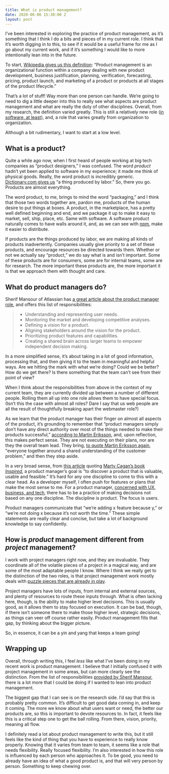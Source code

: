 ```yaml
---
title: What is product management?
date: 2020-06-06 15:30:00 Z
layout: post
---
```


I’ve been interested in exploring the practice of product management, as it’s something that I think I do a bits and pieces of in my current role. I think that it’s worth digging in to this, to see if it would be a useful frame for me as I go about my current work, and if it’s something I would like to more intentionally lean into in the future.

To start, [Wikipedia gives us this definition](https://en.wikipedia.org/wiki/Product_management): “Product management is an organizational function within a company dealing with new product development, business justification, planning, verification, forecasting, pricing, product launch, and marketing of a product or products at all stages of the product lifecycle.”

That’s a lot of stuff! Way more than one person can handle. We’re going to need to dig a little deeper into this to really see what aspects are product management and what are really the duty of other disciplines. Overall, from my research, the definition varied greatly. This is still a relatively new role ([in software, at least](https://www.atlassian.com/agile/product-management/product-manager)), and, a role that varies greatly from organization to organization.

Although a bit rudimentary, I want to start at a low level.

## What is a product?

Quite a while ago now, when I first heard of people working at big tech companies as “product designers,” I was confused. The word *product* hadn’t yet been applied to software in my experience; it made me think of physical goods. Really, the word product is incredibly generic. [Dictionary.com gives us](https://www.dictionary.com/browse/product) “a thing produced by labor.” So, there you go. Products are almost everything.

The word product, to me, brings to mind the word “packaging,” and I think that those two words together are, pardon me, products of the human desire to put things at boxes. A product, in the marketplace, has a pretty well defined beginning and end, and we package it up to make it easy to market, sell, ship, place, etc. Same with software. A software product naturally comes to have walls around it, and, as we can see with [npm](https://www.npmjs.com), make it easier to distribute.

If products are the things produced by labor, we are making all kinds of products inadvertently. Companies usually give priority to a set of these products, and encourage resources be directed towards them. Whether or not we actually say “product,” we do say what is and isn’t important. Some of these products are for consumers, some are for internal teams, some are for research. The more important these products are, the more important it is that we approach them with thought and care.

## What do product managers do?

Sherif Mansour of Atlassian has [a great article about the product manager role](https://www.atlassian.com/agile/product-management/product-manager), and offers this list of responsibilities:

> - Understanding and representing user needs.
> - Monitoring the market and developing competitive analyses.
> - Defining a vision for a product.
> - Aligning stakeholders around the vision for the product.
> - Prioritizing product features and capabilities.
> - Creating a shared brain across larger teams to empower independent decision making.

In a more simplified sense, it’s about taking in a lot of good information, processing that, and then giving it to the team in meaningful and helpful ways. Are we hitting the mark with what we’re doing? Could we be better? How do we get there? Is there something that the team can’t see from their point of view?

When I think about the responsibilities from above in the context of my current team, they are currently divided up between a number of different people. Rolling them all up into one role allows them to have special focus. (Isn’t this the case with almost all roles? Dare I say that us web people are all the result of thoughtfully breaking apart the webmaster role?)

As we learn that the product manager has their finger on almost all aspects of the product, it’s grounding to remember that “product managers simply don’t have any direct authority over most of the things needed to make their products successful,” [according to Martin Eriksson](https://www.mindtheproduct.com/product-managers-not-ceo-anything/), and, upon reflection, this makes perfect sense. They are not executing on their plans, nor are they the overall team lead. They bring, [to quote Martin Eriksson again](https://www.mindtheproduct.com/product-managers-not-ceo-anything/), "everyone together around a shared understanding of the customer problem,” and then they step aside.

In a very broad sense, from [this article](https://medium.com/@bfgmartin/what-is-a-product-manager-ce0efdcf114c) quoting [Marty Cagan’s book](https://svpg.com/inspired-how-to-create-products-customers-love/) [*Inspired*](https://svpg.com/inspired-how-to-create-products-customers-love/), a product manager’s goal is "to discover a product that is valuable, usable and feasible.” It’s hard for any one discipline to come to this with a clear head. As a developer myself, I often push for features or plans that make the most sense to me. For a product manager, [concerned with UX, business, and tech](https://medium.com/@bfgmartin/what-is-a-product-manager-ce0efdcf114c), there has to be a practice of making decisions not based on any one discipline. The discipline is product. The focus is users.

Product managers communicate that “we’re adding x feature because y,” or “we’re not doing x because it’s not worth the time.” These simple statements are really clear and concise, but take a lot of background knowledge to say confidently.

## How is *product* management different from *project* management?

I work with project managers right now, and they are invaluable. They coordinate all of the volatile pieces of a project in a magical way, and are some of the most adaptable people I know. Where I think we really get to the distinction of the two roles, is that project management work mostly deals with [puzzle pieces that are already in play](https://www.productplan.com/product-management-versus-project-management/).

Project managers have lots of inputs, from internal and external sources, and plenty of resources to route these inputs through. What is often lacking here, though, is the ability to make higher level decisions. This is usually good, as it allows them to stay focused on execution. It can be bad, though, if there isn’t someone there to make those higher level, strategic decisions, as things can veer off course rather easily. Product management fills that gap, by thinking about the bigger picture.

So, in essence, it can be a yin and yang that keeps a team going!

## Wrapping up

Overall, through writing this, I feel *less* like what I’ve been doing in my recent work is product management. I believe that I initially confused it with project management in some areas, but can more clearly see the distinction. From the list of responsibilities [provided by Sherif Mansour](https://www.atlassian.com/agile/product-management/product-manager), there is a lot more that I could be doing if I wanted to lean into product management.

The biggest gap that I can see is on the research side. I’d say that this is probably pretty common. It’s difficult to get good data coming in, and keep it coming. The more we know about what users want or need, the better our products are, so this is important to devote resources to. In fact, it feels like this is a critical step one to get the ball rolling. From there, vision, priority, meaning all flow.

I definitely read a lot about product management to write this, but it still feels like the kind of thing that you have to experience to really know properly. Knowing that it varies from team to team, it seems like a role that needs flexibility. Really focused flexibility. I’m also interested in how this role is influenced by each person who approaches it. To be good, you need to already have an idea of what a good product is, and that will very person by person. Something to keep chewing over.